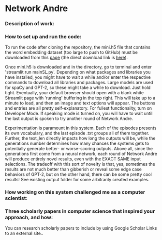 # Network Andre 


### Description of work:


### How to set up and run the code:

To run the code after cloning the repository, the mini.h5 file that contains 
the word embedding dataset (too large to push to GitHub) must be downloaded 
from this [page](https://github.com/commonsense/conceptnet-numberbatch) (the 
direct download link is [here](http://conceptnet.s3.amazonaws.com/precomputed-data/2016/numberbatch/19.08/mini.h5)).

Once mini.h5 is downloaded and in the directory, go to terminal and enter 
'streamlit run mainSL.py'. Depending on what packages and libraries you 
have installed, you might have to wait a while and/or enter the 
respective commands to download all libraries and packages. Large models are 
used for spaCy and GPT-2, so these might take a while to download. Just hold 
tight. Eventually, your default browser should open with a blank white 
Streamlit page with 'running' buffering in the top right. This will take up to 
a minute to load, and then an image and text options will appear. The buttons 
and entries are all pretty self-explanatory. For fullest functionality, turn 
on Developer Mode. If speaking mode is turned on, you will have to wait until 
the last output is spoken to try another round of Network Andre. 

Experimentation is paramount in this system. Each of the episodes presents its 
own vocabulary, and the last episode .txt groups all of them together. Further, 
the text_len directly impacts how long the outputs will be, while the 
generations number determines how many chances the systems gets to potentially 
generate better- or worse-scoring outputs. Above all, since the generations 
first come from a neural network, each round of Network Andre will 
produce entirely novel results, even with the EXACT SAME input selections. The 
tradeoff with this sort of novelty is that, yes, sometimes the results are not 
much better than gibberish or reveal some edge case behaviors of GPT-2, but on
the other hand, there can be some pretty cool results! See existing output 
folder for some arbitrarily created examples. 

### How working on this system challenged me as a computer scientist:



### Three scholarly papers in computer science that inspired your approach, and how:

  You can research scholarly papers to include by using Google Scholar Links to an external site..



